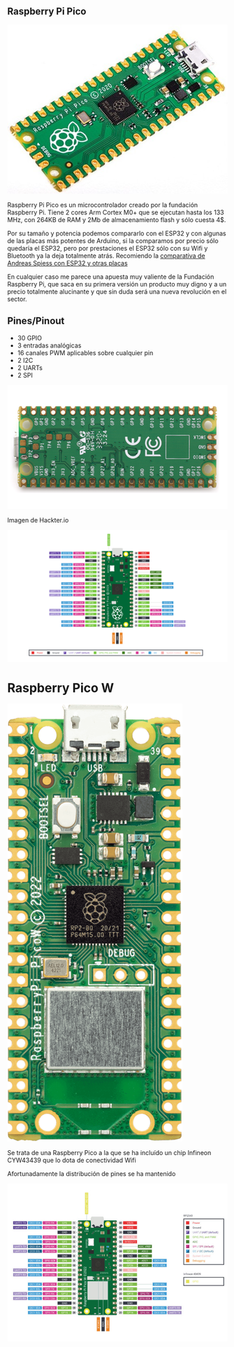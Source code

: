 ## Raspberry Pi Pico

![](./images/raspberry-pi-pico.jpg)

Raspberry Pi Pico es un microcontrolador creado por la fundación Raspberry Pi. Tiene 2 cores Arm Cortex M0+ que se ejecutan hasta los 133 MHz, con 264KB de RAM y  2Mb de almacenamiento flash y sólo cuesta 4$.

Por su tamaño y potencia podemos compararlo con el ESP32 y con algunas de las placas más potentes de Arduino, si la comparamos por precio sólo quedaría el ESP32, pero por prestaciones el ESP32 sólo con su Wifi y Bluetooth ya la deja totalmente atrás. Recomiendo la [comparativa de Andreas Spiess con ESP32 y otras placas](https://www.youtube.com/watch?v=cVHCllbN3bQ)

En cualquier caso me parece una apuesta muy valiente de la Fundación Raspberry Pi, que saca en su primera versión un producto muy digno y a un precio totalmente alucinante y que sin duda será una nueva revolución en el sector.

## Pines/Pinout

* 30 GPIO
* 3 entradas analógicas
* 16 canales PWM aplicables sobre cualquier pin
* 2 I2C
* 2 UARTs
* 2 SPI

![](./images/raspiPico-pinout.png)

Imagen de Hackter.io

![](./images/Pico-R3-Pinout.png)


# Raspberry Pico W

![](./images/picoWt.png)

Se trata de una Raspberry Pico a la que se ha incluído un chip Infineon CYW43439 que lo dota de conectividad Wifi

Afortunadamente la distribución de pines se ha mantenido

![](./images/raspberry-pi-pico-wifi.jpg)

